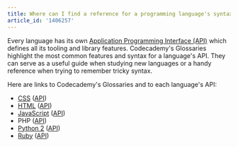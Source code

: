 ```yaml
---
title: Where can I find a reference for a programming language's syntax?
article_id: '1406257'
---
```


Every language has its own [Application Programming Interface (API)](http://en.wikipedia.org/wiki/Application_programming_interface) which defines all its tooling and library features. Codecademy's Glossaries highlight the most common features and syntax for a language's API. They can serve as a useful guide when studying new languages or a handy reference when trying to remember tricky syntax.

Here are links to Codecademy's Glossaries and to each language's API:
 
- [CSS](http://codecademy.com/glossary/css) ([API](https://developer.mozilla.org/en-US/docs/Web/CSS/Reference))
- [HTML](http://codecademy.com/glossary/html) ([API](https://developer.mozilla.org/en-US/docs/Web/HTML/Reference))
- [JavaScript](http://codecademy.com/glossary/javascript) ([API](https://developer.mozilla.org/en-US/docs/Web/Javascript/Reference))
- PHP ([API](http://php.net/docs.php))
- [Python 2](http://codecademy.com/glossary/python) ([API](http://docs.python.org/2/library/))
- [Ruby](http://codecademy.com/glossary/ruby) ([API](http://www.ruby-doc.org/core-2.1.0/))